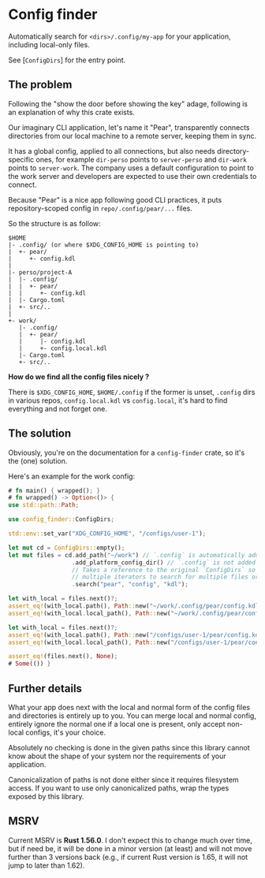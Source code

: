 # Config finder

Automatically search for `<dirs>/.config/my-app` for your application, including local-only files.

See [`ConfigDirs`] for the entry point.

## The problem

Following the "show the door before showing the key" adage, following is an explanation of why
this crate exists.

Our imaginary CLI application, let's name it "Pear", transparently connects directories from
our local machine to a remote server, keeping them in sync.

It has a global config, applied to all connections, but also needs directory-specific ones, for
example `dir-perso` points to `server-perso` and `dir-work` points to `server-work`. The company
uses a default configuration to point to the work server and developers are expected to use
their own credentials to connect.

Because "Pear" is a nice app following good CLI practices, it puts repository-scoped config in
`repo/.config/pear/...` files.

So the structure is as follow:

```text
$HOME
|- .config/ (or where $XDG_CONFIG_HOME is pointing to)
|  +- pear/
|     +- config.kdl
|
|- perso/project-A
|  |- .config/
|  |  +- pear/
|  |     +- config.kdl
|  |- Cargo.toml
|  +- src/..
|
+- work/
   |- .config/
   |  +- pear/
   |     |- config.kdl
   |     +- config.local.kdl
   |- Cargo.toml
   +- src/..
```

**How do we find all the config files nicely ?**

There is `$XDG_CONFIG_HOME`, `$HOME/.config` if the former is unset, `.config` dirs in various
repos, `config.local.kdl` vs `config.local`, it's hard to find everything and not forget one.

## The solution

Obviously, you're on the documentation for a `config-finder` crate, so it's the (one) solution.

Here's an example for the work config:

```rust
# fn main() { wrapped(); }
# fn wrapped() -> Option<()> {
use std::path::Path;

use config_finder::ConfigDirs;

std::env::set_var("XDG_CONFIG_HOME", "/configs/user-1");

let mut cd = ConfigDirs::empty();
let mut files = cd.add_path("~/work") // `.config` is automatically added
                  .add_platform_config_dir() // `.config` is not added for this
                  // Takes a reference to the original `ConfigDirs` so you can create
                  // multiple iterators to search for multiple files or directories
                  .search("pear", "config", "kdl");

let with_local = files.next()?;
assert_eq!(with_local.path(), Path::new("~/work/.config/pear/config.kdl"));
assert_eq!(with_local.local_path(), Path::new("~/work/.config/pear/config.local.kdl"));

let with_local = files.next()?;
assert_eq!(with_local.path(), Path::new("/configs/user-1/pear/config.kdl"));
assert_eq!(with_local.local_path(), Path::new("/configs/user-1/pear/config.local.kdl"));

assert_eq!(files.next(), None);
# Some(()) }
```

## Further details

What your app does next with the local and normal form of the config files and directories is
entirely up to you. You can merge local and normal config, entirely ignore the normal one if
a local one is present, only accept non-local configs, it's your choice.

Absolutely no checking is done in the given paths since this library cannot know about the shape
of your system nor the requirements of your application.

Canonicalization of paths is not done either since it requires filesystem access. If you want to
use only canonicalized paths, wrap the types exposed by this library.

## MSRV

Current MSRV is **Rust 1.56.0**. I don't expect this to change much over time, but if need be, it
will be done in a minor version (at least) and will not move further than 3 versions back (e.g.,
if current Rust version is 1.65, it will not jump to later than 1.62).